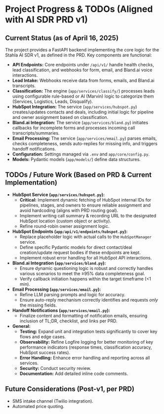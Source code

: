 # Project Progress & TODOs (Aligned with AI SDR PRD v1)

## Current Status (as of April 16, 2025)

The project provides a FastAPI backend implementing the core logic for the Stahla AI SDR v1, as defined in the PRD. Key components are functional:

*   **API Endpoints:** Core endpoints under `/api/v1/` handle health checks, lead classification, and webhooks for form, email, and Bland.ai voice interactions.
*   **Lead Intake:** Webhooks receive data from forms, emails, and Bland.ai transcripts.
*   **Classification:** The engine (`app/services/classify/`) processes leads using configurable rule-based or AI (Marvin) logic to categorize them (Services, Logistics, Leads, Disqualify).
*   **HubSpot Integration:** The service (`app/services/hubspot.py`) creates/updates contacts and deals, including initial logic for pipeline and owner assignment based on classification.
*   **Bland.ai Integration:** The service (`app/services/bland.py`) initiates callbacks for incomplete forms and processes incoming call transcripts/summaries.
*   **Email Processing:** The service (`app/services/email.py`) parses emails, checks completeness, sends auto-replies for missing info, and triggers handoff notifications.
*   **Configuration:** Settings managed via `.env` and `app/core/config.py`.
*   **Models:** Pydantic models (`app/models/`) define data structures.

## TODOs / Future Work (Based on PRD & Current Implementation)

*   **HubSpot Service (`app/services/hubspot.py`):**
    *   **Critical:** Implement dynamic fetching of HubSpot internal IDs for pipelines, stages, and owners to ensure reliable assignment and avoid hardcoding (aligns with PRD routing goal).
    *   Implement writing call summary & recording URL to the designated HubSpot location (custom object or activity).
    *   Refine round-robin owner assignment logic.
*   **HubSpot Endpoints (`app/api/v1/endpoints/hubspot.py`):**
    *   Replace placeholder logic with actual calls to the `HubSpotManager` service.
    *   Define specific Pydantic models for direct contact/deal creation/update request bodies if these endpoints are kept.
    *   Implement robust error handling for all HubSpot API interactions.
*   **Bland.ai Integration (`app/services/bland.py`):**
    *   Ensure dynamic questioning logic is robust and correctly handles various scenarios to meet the ≥95% data completeness goal.
    *   Verify callback initiation happens within the target timeframe (<1 min).
*   **Email Processing (`app/services/email.py`):**
    *   Refine LLM parsing prompts and logic for accuracy.
    *   Ensure auto-reply mechanism correctly identifies and requests *only* the missing fields.
*   **Handoff Notifications (`app/services/email.py`):**
    *   Finalize content and formatting of notification emails, ensuring inclusion of TL;DR, checklist, and links per PRD.
*   **General:**
    *   **Testing:** Expand unit and integration tests significantly to cover key flows and edge cases.
    *   **Observability:** Refine Logfire logging for better monitoring of key performance indicators (response times, classification accuracy, HubSpot success rates).
    *   **Error Handling:** Enhance error handling and reporting across all services.
    *   **Security:** Conduct security review.
    *   **Documentation:** Add detailed inline code comments.

## Future Considerations (Post-v1, per PRD)

*   SMS intake channel (Twilio integration).
*   Automated price quoting.
